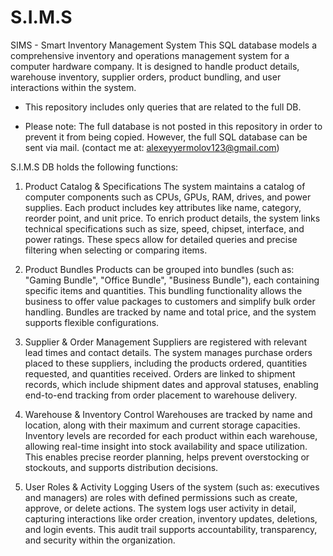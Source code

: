 # S.I.M.S
SIMS - Smart Inventory Management System
This SQL database models a comprehensive inventory and operations management system for a computer hardware company. It is designed to handle product details, warehouse inventory, supplier orders, product bundling, and user interactions within the system.

* This repository includes only queries that are related to the full DB.

* Please note: The full database is not posted in this repository in order to prevent it from being copied.
However, the full SQL database can be sent via mail. (contact me at: alexeyyermolov123@gmail.com)

S.I.M.S DB holds the following functions:

1. Product Catalog & Specifications
The system maintains a catalog of computer components such as CPUs, GPUs, RAM, drives, and power supplies. Each product includes key attributes like name, category, reorder point, and unit price. To enrich product details, the system links technical specifications such as size, speed, chipset, interface, and power ratings. These specs allow for detailed queries and precise filtering when selecting or comparing items.

2. Product Bundles
Products can be grouped into bundles (such as: "Gaming Bundle", "Office Bundle", "Business Bundle"), each containing specific items and quantities. This bundling functionality allows the business to offer value packages to customers and simplify bulk order handling. Bundles are tracked by name and total price, and the system supports flexible configurations.

3. Supplier & Order Management
Suppliers are registered with relevant lead times and contact details. The system manages purchase orders placed to these suppliers, including the products ordered, quantities requested, and quantities received. Orders are linked to shipment records, which include shipment dates and approval statuses, enabling end-to-end tracking from order placement to warehouse delivery.

4. Warehouse & Inventory Control
Warehouses are tracked by name and location, along with their maximum and current storage capacities. Inventory levels are recorded for each product within each warehouse, allowing real-time insight into stock availability and space utilization. This enables precise reorder planning, helps prevent overstocking or stockouts, and supports distribution decisions.

5. User Roles & Activity Logging
Users of the system (such as: executives and managers) are roles with defined permissions such as create, approve, or delete actions. The system logs user activity in detail, capturing interactions like order creation, inventory updates, deletions, and login events. This audit trail supports accountability, transparency, and security within the organization.
